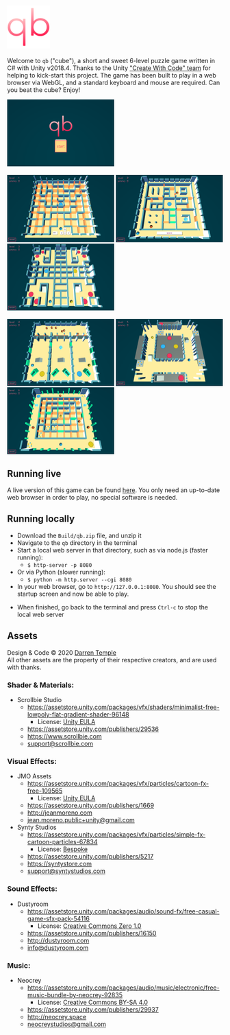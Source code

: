 <img src="Images/qb_logo.png" alt="Start screen" width="100"/><br/><br/>
Welcome to `qb` ("cube"), a short and sweet 6-level puzzle game written in C# with Unity v2018.4. Thanks to the Unity ["Create With Code" team](https://learn.unity.com/course/create-with-code) for helping to kick-start this project. The game has been built to play in a web browser via WebGL, and a standard keyboard and mouse are required. Can you beat the cube? Enjoy!

<img src="Images/qb_start_screen.png" alt="Start screen" width="250"/><br/><br/>
<img src="Images/qb_level_1.png" alt="Level 1" width="250"/>
<img src="Images/qb_level_2.png" alt="Level 2" width="250"/>
<img src="Images/qb_level_3.png" alt="Level 3" width="250"/><br/><br/>
<img src="Images/qb_level_4.png" alt="Level 4" width="250"/>
<img src="Images/qb_level_5.png" alt="Level 5" width="250"/>
<img src="Images/qb_level_6.png" alt="Level 6" width="250"/>

## Running live
A live version of this game can be found [here](https://play.unity.com/mg/other/qb-srnpls). You only need an up-to-date web browser in order to play, no special software is needed.

## Running locally
- Download the `Build/qb.zip` file, and unzip it
- Navigate to the `qb` directory in the terminal
- Start a local web server in that directory, such as via node.js (faster running):
    - `$ http-server -p 8080`
- Or via Python (slower running):
    - `$ python -m http.server --cgi 8080`
- In your web browser, go to `http://127.0.0.1:8080`. You should see the startup screen and now be able to play.
<!-- - Other than the regular play controls, which are presented in the game, in this development version you can force-clear a level by pressing `c`, or force-fail a level (i.e. reset) by pressing `f` -->
- When finished, go back to the terminal and press `Ctrl-c` to stop the local web server

## Assets
Design & Code &#169; 2020 [Darren Temple](https://github.com/Reikyo)<br/>
All other assets are the property of their respective creators, and are used with thanks.

### Shader & Materials:
- Scrollbie Studio
    - https://assetstore.unity.com/packages/vfx/shaders/minimalist-free-lowpoly-flat-gradient-shader-96148
        - License: [Unity EULA](https://unity3d.com/legal/as_terms)
    - https://assetstore.unity.com/publishers/29536
    - https://www.scrollbie.com
    - support@scrollbie.com

### Visual Effects:
- JMO Assets
    - https://assetstore.unity.com/packages/vfx/particles/cartoon-fx-free-109565
        - License: [Unity EULA](https://unity3d.com/legal/as_terms)
    - https://assetstore.unity.com/publishers/1669
    - http://jeanmoreno.com
    - jean.moreno.public+unity@gmail.com
- Synty Studios
    - https://assetstore.unity.com/packages/vfx/particles/simple-fx-cartoon-particles-67834
        - License: [Bespoke](https://syntystore.com/pages/end-user-licence-agreement)
    - https://assetstore.unity.com/publishers/5217
    - https://syntystore.com
    - support@syntystudios.com

### Sound Effects:
- Dustyroom
    - https://assetstore.unity.com/packages/audio/sound-fx/free-casual-game-sfx-pack-54116
        - License: [Creative Commons Zero 1.0](https://creativecommons.org/publicdomain/zero/1.0)
    - https://assetstore.unity.com/publishers/16150
    - http://dustyroom.com
    - info@dustyroom.com

### Music:
- Neocrey
    - https://assetstore.unity.com/packages/audio/music/electronic/free-music-bundle-by-neocrey-92835
        - License: [Creative Commons BY-SA 4.0](https://creativecommons.org/licenses/by-sa/4.0)
    - https://assetstore.unity.com/publishers/29937
    - http://neocrey.space
    - neocreystudios@gmail.com
